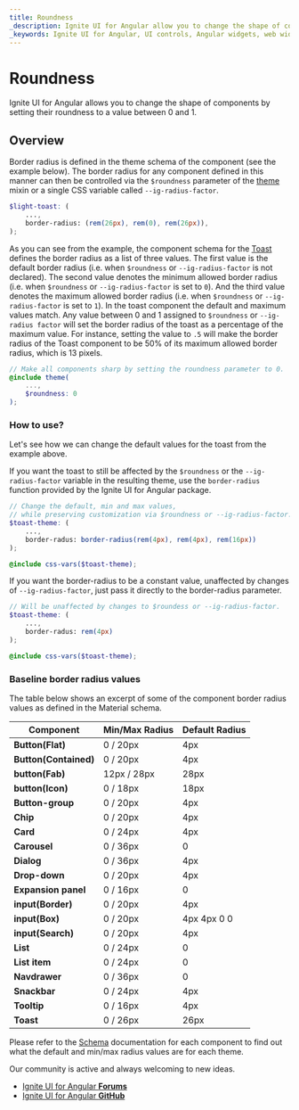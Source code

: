 ```yaml
---
title: Roundness
_description: Ignite UI for Angular allow you to change the shape of components by changing their border-radius.
_keywords: Ignite UI for Angular, UI controls, Angular widgets, web widgets, UI widgets, Angular, Native Angular Components Suite, Native Angular Controls, Native Angular Components Library 
---
```


# Roundness
<p class="highlight">Ignite UI for Angular allows you to change the shape of components by setting their roundness to a value between 0 and 1.</p>
<div class="divider"></div>

## Overview
Border radius is defined in the theme schema of the component (see the example below). The border radius for any component defined in this manner can then be controlled via the `$roundness` parameter of the [theme]({environment:sassApiUrl}/index.html#mixin-theme) mixin or a single CSS variable called `--ig-radius-factor`.

```scss
$light-toast: (
    ...,
    border-radius: (rem(26px), rem(0), rem(26px)),
);
```

As you can see from the example, the component schema for the [Toast]({environment:sassApiUrl}/index.html#variable-light-toast) defines the border radius as a list of three values. The first value is the default border radius (i.e. when `$roundness` or `--ig-radius-factor` is not declared). The second value denotes the minimum allowed border radius (i.e. when `$roundness` or `--ig-radius-factor` is set to `0`). And the third value denotes the maximum allowed border radius (i.e. when `$roundness` or `--ig-radius-factor` is set to `1`). In the toast component the default and maximum values match. Any value between 0 and 1 assigned to `$roundness` or `--ig-radius factor` will set the border radius of the toast as a percentage of the maximum value. For instance, setting the value to `.5` will make the border radius of the Toast component to be 50% of its maximum allowed border radius, which is 13 pixels.

```scss
// Make all components sharp by setting the roundness parameter to 0.
@include theme(
    ...,
    $roundness: 0
);
```

### How to use?
Let's see how we can change the default values for the toast from the example above.

If you want the toast to still be affected by the `$roundness` or the `--ig-radius-factor` variable in the resulting theme, use the `border-radius` function provided by the Ignite UI for Angular package.

```scss
// Change the default, min and max values,
// while preserving customization via $roundness or --ig-radius-factor.
$toast-theme: (
    ...,
    border-radus: border-radius(rem(4px), rem(4px), rem(16px))
);

@include css-vars($toast-theme);
```

If you want the border-radius to be a constant value, unaffected by changes of `--ig-radius-factor`, just pass it directly to the border-radius parameter.

```scss
// Will be unaffected by changes to $roundess or --ig-radius-factor.
$toast-theme: (
    ...,
    border-radus: rem(4px)
);

@include css-vars($toast-theme);
```

<div class="divider--half"></div>

### Baseline border radius values
The table below shows an excerpt of some of the component border radius values as defined in the Material schema.

| **Component**          | **Min/Max Radius** | **Default Radius** |
|------------------------|--------------------|--------------------|
| **Button(Flat)**       |  0 / 20px          | 4px                |
| **Button(Contained)**  |  0 / 20px          | 4px                |
| **button(Fab)**        |  12px / 28px       | 28px               |
| **button(Icon)**       |  0 / 18px          | 18px               |
| **Button-group**       |  0 / 20px          | 4px                |
| **Chip**               |  0 / 20px          | 4px                |
| **Card**               |  0 / 24px          | 4px                |
| **Carousel**           |  0 / 36px          | 0                  |
| **Dialog**             |  0 / 36px          | 4px                |
| **Drop-down**          |  0 / 20px          | 4px                |
| **Expansion panel**    |  0 / 16px          | 0                  |
| **input(Border)**      |  0 / 20px          | 4px                |
| **input(Box)**         |  0 / 20px          | 4px 4px 0 0        |
| **input(Search)**      |  0 / 20px          | 4px                |
| **List**               |  0 / 24px          | 0                  |
| **List item**          |  0 / 24px          | 0                  |
| **Navdrawer**          |  0 / 36px          | 0                  |
| **Snackbar**           |  0 / 24px          | 4px                |
| **Tooltip**            |  0 / 16px          | 4px                |
| **Toast**              |  0 / 26px          | 26px               |

Please refer to the [Schema]({environment:sassApiUrl}/index.html) documentation for each component to find out what the default and min/max radius values are for each theme.

<div class="divider--half"></div>

Our community is active and always welcoming to new ideas.

* [Ignite UI for Angular **Forums**](https://www.infragistics.com/community/forums/f/ignite-ui-for-angular)
* [Ignite UI for Angular **GitHub**](https://github.com/IgniteUI/igniteui-angular)
